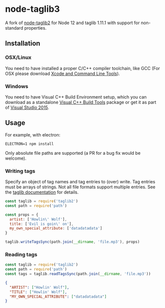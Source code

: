 # node-taglib3

A fork of [node-taglib2](https://github.com/voltraco/node-taglib2) for Node 12 and taglib 1.11.1 with support for non-standard properties.

## Installation

### OSX/Linux

You need to have installed a proper C/C++ compiler toolchain, like GCC (For OSX please download [Xcode and Command Line Tools](https://developer.apple.com/xcode/)).

### Windows

You need to have Visual C++ Build Environment setup, which you can download as a standalone [Visual C++ Build Tools](http://landinghub.visualstudio.com/visual-cpp-build-tools) package or get it as part of [Visual Studio 2015](https://www.visualstudio.com/products/visual-studio-community-vs).

## Usage
For example, with electron:

```
ELECTRON=1 npm install
```

Only absolute file paths are supported (a PR for a bug fix would be welcome).

### Writing tags

Specify an object of tag names and tag entries to (over) write. Tag entries must be arrays of strings. Not all file formats support multiple entries.
See the [taglib documentation](https://taglib.org/api/classTagLib_1_1PropertyMap.html) for details.


```js
const taglib = require('taglib2')
const path = require('path')

const props = {
  artist: ['Howlin\' Wolf'],
  title: ['Evil is goin\' on'],
  my_own_special_attribute: ['datadatadata']
}

taglib.writeTagsSync(path.join(__dirname, 'file.mp3'), props)
```

### Reading tags

```js
const taglib = require('taglib2')
const path = require('path')
const tags = taglib.readTagsSync(path.join(__dirname, 'file.mp3'))
```

```json
{
  "ARTIST": ["Howlin' Wolf"],
  "TITLE": ["Howlin' Wolf"],
  "MY_OWN_SPECIAL_ATTRIBUTE": ["datadatadata"]
}
```
